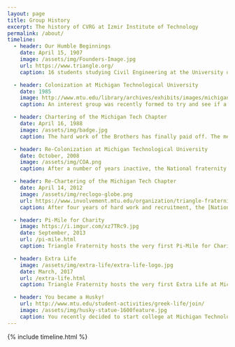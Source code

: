 ```yaml
---
layout: page
title: Group History
excerpt: The history of CVRG at Izmir Institute of Technology
permalink: /about/
timeline:
  - header: Our Humble Beginnings
    date: April 15, 1907
    image: /assets/img/Founders-Image.jpg
    url: https://www.triangle.org/
    caption: 16 students studying Civil Engineering at the University of Illinois decided to form a club during their senior year of college. This close group of friends laid a foundation for the values-based brotherhood known as Triangle Fraternity.

  - header: Colonization at Michigan Technological University
    date: 1985
    image: http://www.mtu.edu/library/archives/exhibits/images/michigan-tech-seal-250sq.jpg
    caption: An interest group was recently formed to try and see if a Chapter of Triangle can be started. The [National Council](https://www.triangle.org/national-leadership/national-council/) transformed this interest group into a Colony of Triangle Fraternity, and they begin their journey to becoming a Chapter of Triangle.

  - header: Chartering of the Michigan Tech Chapter
    date: April 16, 1988
    image: /assets/img/badge.jpg
    caption: The hard work of the Brothers has finally paid off. The men who have joined the Colony have proven themselves and the group at Michigan Tech, and shared the values of Triangle with others. The group becomes a fully incorporated Chapter of Triangle Fraternity.

  - header: Re-Colonization at Michigan Technological University
    date: October, 2008
    image: /assets/img/COA.png
    caption: After a number of years inactive, the National fraternity once again established a Colony at Michigan Tech with the recruitment and Initiation of the Alpha Pi class.

  - header: Re-Chartering of the Michigan Tech Chapter
    date: April 14, 2012
    image: /assets/img/reclogo-globe.png
    url: https://www.involvement.mtu.edu/organization/triangle-fraternity
    caption: After four years of hard work and recruitment, the [National Council](https://www.triangle.org/national-leadership/national-council/) once again grants Triangle Fraternity at Michigan Tech the full rights and privileges of a Chapter. The members are energized and ready to go out and do great things for the Fraternity, the University, and the Community.

  - header: Pi-Mile for Charity
    image: https://i.imgur.com/xz7TRc9.jpg
    date: September, 2013
    url: /pi-mile.html
    caption: Triangle Fraternity hosts the very first Pi-Mile for Charity. The Pi-Mile is an annual 5k (3.14 mile) walk/run that starts and ends in the middle of campus.

  - header: Extra Life
    image: /assets/img/extra-life/extra-life-logo.jpg
    date: March, 2017
    url: /extra-life.html
    caption: Triangle Fraternity hosts the very first Extra Life at Michigan Tech. Extra Life unites thousands of gamers around the world to play games in support of their local Children's Miracle Network Hospital.

  - header: You became a Husky!
    url: http://www.mtu.edu/student-activities/greek-life/join/
    image: /assets/img/husky-statue-1600feature.jpg
    caption: You recently decided to start college at Michigan Technological University pursuing a degree in engineering, mathematics, or the sciences. You're starting to look into other organizations and clubs on campus, even looking into Greek Life at Michigan Tech.
---
```


{% include timeline.html %}
